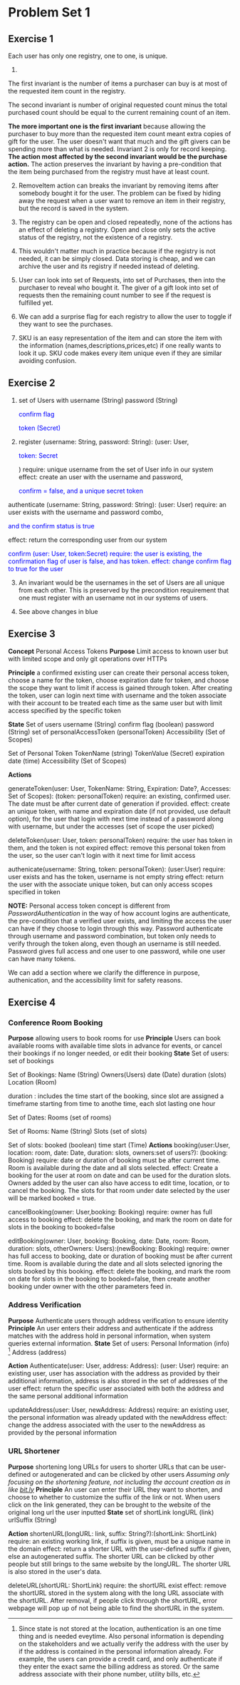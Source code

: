 # Problem Set 1

## Exercise 1

Each user has only one registry, one to one, is unique.

1.
The first invariant is the number of items a purchaser can buy is at most of the requested item count in the registry.

The second invariant is number of original requested count minus the total purchased count should be equal to the current remaining count of an item.

**The more important one is the first invariant** because allowing the purchaser to buy more than the requested item count meant extra copies of gift for the user. The user doesn't want that much and the gift givers can be spending more than what is needed. Invariant 2 is only for record keeping. **The action most affected by the second invariant would be the purchase action.** The action preserves the invariant by having a pre-condition that the item being purchased from the registry must have at least count.

2. RemoveItem action can breaks the invariant by removing items after somebody bought it for the user. The problem can be fixed by hiding away the request when a user want to remove an item in their registry, but the record is saved in the system.

3. The registry can be open and closed repeatedly, none of the actions has an effect of deleting a registry. Open and close only sets the active status of the registry, not the existence of a registry.

4. This wouldn't matter much in practice because if the registry is not needed, it can be simply closed. Data storing is cheap, and we can archive the user and its registry if needed instead of deleting.

5. User can look into set of Requests, into set of Purchases, then into the purchaser to reveal who bought it. The giver of a gift look into set of requests then the remaining count number to see if the request is fulfilled yet.

6. We can add a surprise flag for each registry to allow the user to toggle if they want to see the purchases.

7. SKU is an easy representation of the item and can store the item with the information (names,descriptions,prices,etc) if one really wants to look it up. SKU code makes every item unique even if they are similar avoiding confusion.

## Exercise 2

1. set of Users with
    username (String)
    password (String)
    <p style="color:blue;">confirm flag</p>
     <p style="color:blue;">token (Secret)</p>
2. register (username: String, password: String): (user: User,  <p style="color:blue;">token: Secret</p>)
require: unique username from the set of User info in our system
effect: create an user with the username and password, <p style="color:blue;"> confirm = false, and a unique secret token</p>

authenticate (username: String, password: String): (user: User)
require: an user exists with the username and password combo, <p style="color:blue;"> and the confirm status is true</p>
effect: return the corresponding user from our system

 <p style="color:blue;">confirm (user: User, token:Secret)
 require: the user is existing, the confirmation flag of user is false, and has token.
 effect: change confirm flag to true for the user</p>

3. An invariant would be the usernames in the set of Users are all unique from each other. This is preserved by the precondition requirement that one must register with an username not in our systems of users.

4. See above changes in blue


## Exercise 3

<!--Notes: must verify email address
generate new token
able to select if it expires or not
select scopes token can grant access
Deleting token
token is used when performing git operations over https(website)
when entering username and token, it's the token authenticating you, but username is also needed

token only used for https git operations, not ssh remote url
-->
**Concept** Personal Access Tokens
**Purpose** Limit access to known user but with limited scope and only git operations over HTTPs

**Principle** a confirmed existing user can create their personal access token, choose a name for the token, choose expiration date for token, and choose the scope they want to limit if access is gained through token. After creating the token, user can login next time with username and the token associate with their account to be treated each time as the same user but with limit access specified by the specific token

**State**
Set of users
    username (String)
    confirm flag (boolean)
    password (String)
    set of personalAccessToken (personalToken)
    Accessibility (Set of Scopes)

Set of Personal Token
    TokenName (string)
    TokenValue (Secret)
    expiration date (time)
    Accessibility (Set of Scopes)


**Actions**

generateToken(user: User, TokenName: String, Expiration: Date?, Accesses: Set of Scopes): (token: personalToken)
require: an existing, confirmed user. The date must be after current date of generation if provided.
effect: create an unique token, with name and expiration date (if not provided, use default option), for the user that login with next time instead of a password along with username, but under the accesses (set of scope the user picked)

deleteToken(user: User, token: personalToken)
require: the user has token in them, and the token is not expired
effect: remove this personal token from the user, so the user can't login with it next time for limit access

authenicate(username: String, token: personalToken): (user:User)
require: user exists and has the token, username is not empty string
effect: return the user with the associate unique token, but can only access scopes specified in token

**NOTE:** Personal access token concept is different from *PasswordAuthentication* in the way of how account logins are authenticate, the pre-condition that a verified user exists, and limiting the access the user can have if they choose to login through this way. Password authenticate through username and password combination, but token only needs to verify through the token along, even though an username is still needed. Password gives full access and one user to one password, while one user can have many tokens.

We can add a section where we clarify the difference in purpose, authenication, and the accessibility limit for safety reasons.

## Exercise 4

### Conference Room Booking
**Purpose** allowing users to book rooms for use
**Principle** Users can book available rooms with available time slots in advance for events, or cancel their bookings if no longer needed, or edit their booking
**State**
Set of users:
    set of bookings

Set of Bookings:
    Name (String)
    Owners(Users)
    date (Date)
    duration (slots)
    Location (Room)

duration
: includes the time start of the booking, since slot are assigned a timeframe starting from time to anothe time, each slot lasting one hour

Set of Dates:
    Rooms (set of rooms)

Set of Rooms:
    Name (String)
    Slots (set of slots)

Set of slots:
    booked (boolean)
    time start (Time)
**Actions**
booking(user:User, location: room, date: Date, duration: slots, owners:set of users?): (booking: Booking)
require: date or duration of booking must be after current time. Room is available during the date and all slots selected.
effect: Create a booking for the user at room on date and can be used for the duration slots. Owners added by the user can also have access to edit time, location, or to cancel the booking. The slots for that room under date selected by the user will be marked booked = true.

cancelBooking(owner: User,booking: Booking)
require: owner has full access to booking
effect: delete the booking, and mark the room on date for slots in the booking to booked=false

editBooking(owner: User, booking: Booking, date: Date, room: Room, duration: slots, otherOwners: Users):(newBooking: Booking)
require: owner has full access to booking, date or duration of booking must be after current time. Room is available during the date and all slots selected ignoring the slots booked by this booking.
effect: delete the booking, and mark the room on date for slots in the booking to booked=false, then create another booking under owner with the other parameters feed in.


### Address Verification

**Purpose** Authenticate users through address verification to ensure identity
**Principle** An user enters their address and authenticate if the address matches with the address hold in personal information, when system queries external information. 
**State**
Set of users:
    Personal Information (info) [^1]
    Address (address)

**Action**
Authenticate(user: User, address: Address): (user: User)
require: an existing user, user has association with the address as provided by their additional information, address is also stored in the set of addresses of the user
effect: return the specific user associated with both the address and the same personal additional information

updateAddress(user: User, newAddress: Address)
require: an existing user, the personal information was already updated with the newAddress
effect: change the address associated with the user to the newAddress as provided by the personal information

[^1]: Since state is not stored at the location, authentication is an one time thing and is needed eveytime. Also personal information is depending on the stakeholders and we actually verify the address with the user by if the address is contained in the personal information already. For example, the users can provide a credit card, and only authenticate if they enter the exact same the billing address as stored. Or the same address associate with their phone number, utility bills, etc.


### URL Shortener
**Purpose** shortening long URLs for users to shorter URLs that can be user-defined or autogenerated and can be clicked by other users
*Assuming only focusing on the shortening feature, not including the account creation as in like [bit.ly](https://bitly.com/)*
**Principle** An user can enter their URL they want to shorten, and choose to whether to customize the suffix of the link or not. When users click on the link generated, they can be brought to the website of the original long url the user inputted
**State**
set of shortLink
    longURL (link)
    urlSuffix (String)

**Action**
shortenURL(longURL: link, suffix: String?):(shortLink: ShortLink)
require: an existing working link, if suffix is given, must be a unique name in the domain
effect: return a shorter URL with the user-defined suffix if given, else an autogenerated suffix. The shorter URL can be clicked by other people but still brings to the same website by the longURL. The shorter URL is also stored in the user's data.

deleteURL(shortURL: ShortLink)
require: the shortURL exist
effect: remove the shortURL stored in the system along with the long URL associate with the shortURL. After removal, if people click through the shortURL, error webpage will pop up of not being able to find the shortURL in the system.
